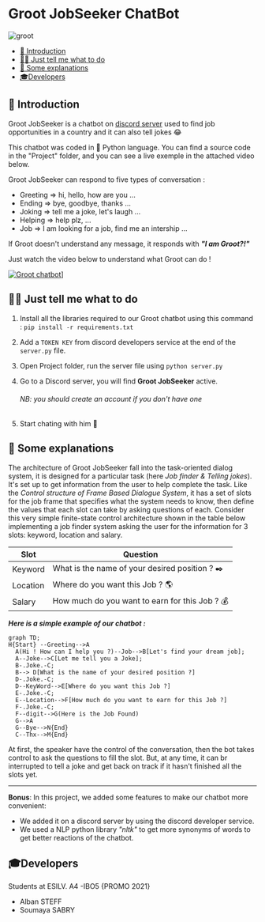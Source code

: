 # Groot JobSeeker ChatBot
 
![groot](http://natureetzen.e-monsite.com/medias/images/bebe-groot-promo-nature-et-zen.jpg)


- [📍 Introduction](#-introduction)
- [👩‍💻 Just tell me what to do](#-Just-tell-me-what-to-do)
- [📝 Some explanations](#-Some-explanations)
- [🎓Developers](#-Developers)


## 📍 Introduction

Groot JobSeeker is a chatbot on [discord server](https://discord.gg/X4X372) used to find job opportunities in a country and it can also tell jokes 😂

This chatbot was coded in 🐍 Python language. You can find a source code in the "Project"  folder, and you can see a live exemple in the attached video below.

Groot JobSeeker can respond to five types of conversation :
* Greeting  ⇒ hi, hello, how are you ...
* Ending ⇒ bye, goodbye, thanks ...
* Joking ⇒  tell me a joke, let's laugh ...
* Helping  ⇒  help plz, ...
* Job ⇒  I am looking for a job, find me an intership ...

If Groot doesn't understand any message, it responds with  ***"I am Groot?!"***

Just watch the video below to understand what Groot can do !

[![Groot chatbot](http://img.youtube.com/vi/UMzExh93Q4k/0.jpg)](https://www.youtube.com/watch?v=UMzExh93Q4k "Groot chatbot")]

## 👩‍💻 Just tell me what to do

1. Install all the libraries required to our Groot chatbot using this command :
				`pip install -r requirements.txt`

2. Add a `TOKEN KEY` from discord developers service at the end of the `server.py` file.

3. Open Project folder, run the server file using `python server.py`

4. Go to a Discord server, you will find **Groot JobSeeker** active.
	######  *NB: you should create an account if you don't have one*

5. Start chating with him 💬



## 📝 Some explanations

The architecture of Groot JobSeeker fall into the task-oriented dialog system, it is designed for a particular task (here *Job finder & Telling jokes*). It's set up to get information from the user to help complete the task.
Like the  *Control structure of Frame Based Dialogue System*, it has a set of slots for the job frame that specifies what the system needs to know, then define the values that each slot can take by asking questions of each.
Consider this very simple finite-state control architecture shown in the table below implementing a job finder system asking the user for the information for 3 slots: keyword, location and salary.

Slot | Question
------------- | ------------- 
Keyword| What is the name of your desired position ? ✒️
Location| Where do you want this Job ? 🌎
Salary | How much do you want to earn for this Job ? 💰


***Here is a simple example of our chatbot :***

```mermaid
graph TD; 
H{Start} --Greeting-->A
  A(Hi ! How can I help you ?)--Job-->B[Let's find your dream job];
  A--Joke-->C[Let me tell you a Joke];
  B-.Joke.-C;
  B--> D[What is the name of your desired position ?]
  D-.Joke.-C;
  D--KeyWord-->E[Where do you want this Job ?]
  E-.Joke.-C;
  E--Location-->F[How much do you want to earn for this Job ?]
  F-.Joke.-C;
  F--digit-->G(Here is the Job Found)
  G-->A
  G--Bye-->N{End}
  C--Thx-->M{End}
```

At first, the speaker have the control of the conversation, then the bot takes control to ask the questions to fill the slot. But, at any time, it can br interrupted to tell a joke and get back on track if it hasn't finished all the slots yet.
***
**Bonus**:
In this project, we added some features to make our chatbot more convenient:
* We added it on a discord server by using the discord developer service.
* We used a NLP python library *"nltk"* to get more synonyms of words to get better reactions of the chatbot.


## 🎓Developers
Students at ESILV. A4 -IBO5 {PROMO 2021}
* Alban STEFF
* Soumaya SABRY
